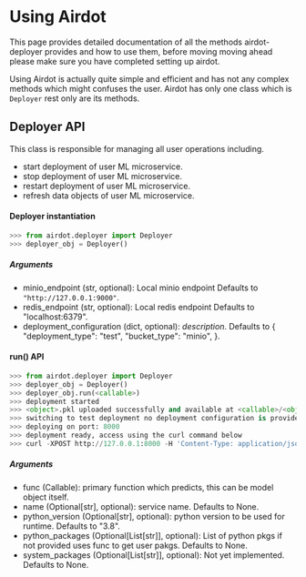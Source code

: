 # Using Airdot
This page provides detailed documentation of all the methods airdot-deployer provides and how to use them, before moving moving ahead please make sure you have completed setting up airdot.

Using Airdot is actually quite simple and efficient and has not any complex methods which might confuses the user. Airdot has only one class which is `Deployer` rest only are its methods.

## Deployer API
This class is responsible for managing all user operations including.

- start deployment of user ML microservice.
- stop deployment of user ML microservice.
- restart deployment of user ML microservice.
- refresh data objects of user ML microservice.

#### Deployer instantiation

``` py hl_lines="1 2"
>>> from airdot.deployer import Deployer
>>> deployer_obj = Deployer()
```

##### Arguments

- minio_endpoint (str, optional): Local minio endpoint Defaults to `"http://127.0.0.1:9000"`.
- redis_endpoint (str, optional): Local redis endpoint Defaults to "localhost:6379".
- deployment_configuration (dict, optional): _description_. Defaults to { "deployment_type": "test", "bucket_type": "minio", }.

#### run() API

``` py hl_lines="1 2 3"
>>> from airdot.deployer import Deployer
>>> deployer_obj = Deployer()
>>> deployer_obj.run(<callable>)
>>> deployment started
>>> <object>.pkl uploaded successfully and available at <callable>/<object>.pkl
>>> switching to test deployment no deployment configuration is provided.
>>> deploying on port: 8000
>>> deployment ready, access using the curl command below
>>> curl -XPOST http://127.0.0.1:8000 -H 'Content-Type: application/json' -d '{"arg": "<value-for-argument>"}'
```

##### Arguments

- func (Callable): primary function which predicts, this can be model object itself.
- name (Optional[str], optional): service name. Defaults to None.
- python_version (Optional[str], optional): python version to be used for runtime. Defaults to "3.8".
- python_packages (Optional[List[str]], optional): List of python pkgs
    if not provided uses func to get user pakgs. Defaults to None.
- system_packages (Optional[List[str]], optional): Not yet implemented. Defaults to None.
